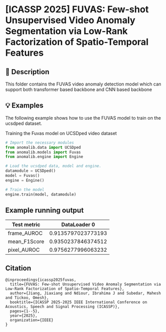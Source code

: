 # [ICASSP 2025] FUVAS: Few-shot Unsupervised Video Anomaly Segmentation via Low-Rank Factorization of Spatio-Temporal Features

## 📝 Description

This folder contains the FUVAS video anomaly detection model which can support both transformer based backbone and CNN based backbone

## 💡 Examples

The following example shows how to use the FUVAS model to train on the ucsdped dataset.

<summary>Training the Fuvas model on UCSDped video dataset</summary>

```python
# Import the necessary modules
from anomalib.data import UCSDped
from anomalib.models import Fuvas
from anomalib.engine import Engine

# Load the ucsdped data, model and engine.
datamodule = UCSDped()
model = Fuvas()
engine = Engine()

# Train the model
engine.train(model, datamodule)
```

## Example running output

| Test metric  | DataLoader 0       |
| ------------ | ------------------ |
| frame_AUROC  | 0.9135797023773193 |
| mean_F1Score | 0.9350237846374512 |
| pixel_AUROC  | 0.9756277996063232 |

<section class="section" id="BibTeX">
  <div class="container is-max-desktop content">
    <h2 class="title">Citation</h2>
    <pre><code>@inproceedings{icassp2025fuvas,
  title={FUVAS: Few-shot Unsupervised Video Anomaly Segmentation via Low-Rank Factorization of Spatio-Temporal Features},
  author={Jiang, Jiaxiang and Ndiour, Ibrahima J and Subedar, Mahesh and Tickoo, Omesh},
  booktitle={ICASSP 2025-2025 IEEE International Conference on Acoustics, Speech and Signal Processing (ICASSP)},
  pages={1--5},
  year={2025},
  organization={IEEE}
}</code></pre>
  </div>
</section>
